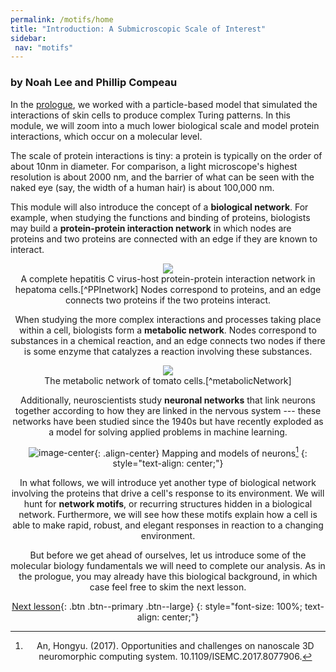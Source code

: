 ```yaml
---
permalink: /motifs/home
title: "Introduction: A Submicroscopic Scale of Interest"
sidebar:
 nav: "motifs"
---
```


### by Noah Lee and Phillip Compeau

In the [prologue](prologue), we worked with a particle-based model that simulated the interactions of skin cells to produce complex Turing patterns. In this module, we will zoom into a much lower biological scale and model protein interactions, which occur on a molecular level.

The scale of protein interactions is tiny: a protein is typically on the order of about 10nm in diameter. For comparison, a light microscope's highest resolution is about 2000 nm, and the barrier of what can be seen with the naked eye (say, the width of a human hair) is about 100,000 nm.

This module will also introduce the concept of a **biological network**. For example, when studying the functions and binding of proteins, biologists may build a **protein-protein interaction network** in which nodes are proteins and two proteins are connected with an edge if they are known to interact.

<center>
<img src="../assets/images/PPI_network.png")
</center>
<figcaption>A complete hepatitis C virus-host protein-protein interaction network in hepatoma cells.[^PPInetwork] Nodes correspond to proteins, and an edge connects two proteins if the two proteins interact.</figcaption>

When studying the more complex interactions and processes taking place within a cell, biologists form a **metabolic network**. Nodes correspond to substances in a chemical reaction, and an edge connects two nodes if there is some enzyme that catalyzes a reaction involving these substances.

<center>
<img src="../assets/images/The-metabolic-network-of-tomato-cells-The-system-is-a-cell-with-symbolic-subcellular.png">
</center>
<figcaption>The metabolic network of tomato cells.[^metabolicNetwork]</figcaption>

Additionally, neuroscientists study **neuronal networks** that link neurons together according to how they are linked in the nervous system --- these networks have been studied since the 1940s but have recently exploded as a model for solving applied problems in machine learning.

![image-center](../assets/images/Neuron-networks-a-brain-b-neural-network-c-neuron-connecting-structure-d-neuron.png){: .align-center}
Mapping and models of neurons[^neuralNetwork]
{: style="text-align: center;"}

In what follows, we will introduce yet another type of biological network involving the proteins that drive a cell's response to its environment. We will hunt for **network motifs**, or recurring structures hidden in a biological network. Furthermore, we will see how these motifs explain how a cell is able to make rapid, robust, and elegant responses in reaction to a changing environment.

But before we get ahead of ourselves, let us introduce some of the molecular biology fundamentals we will need to complete our analysis. As in the prologue, you may already have this biological background, in which case feel free to skim the next lesson.

[Next lesson](transcription){: .btn .btn--primary .btn--large}
{: style="font-size: 100%; text-align: center;"}

[^neuralNetwork]: An, Hongyu. (2017). Opportunities and challenges on nanoscale 3D neuromorphic computing system. 10.1109/ISEMC.2017.8077906.
[^metabolicNetwork]: Colombie, Sophie & Nazaret, Christine & Bénard, Camille & Biais, Benoit & Mengin, Virginie & Solé, Marion & Fouillen, Laetitia & Dieuaide‐Noubhani, Martine & Mazat, Jean-Pierre & Beauvoit, Bertrand & Gibon, Yves. (2014). Modelling central metabolic fluxes by constraint-based optimization reveals metabolic reprogramming of developing Solanum lycopersicum (tomato) fruit. The Plant Journal. 81. 10.1111/tpj.12685.
[^PPInetwork]: Ramage, Holly & Kumar, Gagandeep & Verschueren, Erik & Johnson, Jeffrey & Dollen, John & Johnson, Tasha & Newton, Billy & Shah, Priya & Horner, Julie & Krogan, Nevan & Ott, Melanie. (2015). A Combined Proteomics/Genomics Approach Links Hepatitis C Virus Infection with Nonsense-Mediated mRNA Decay. Molecular cell. 57. 329-340. 10.1016/j.molcel.2014.12.028
